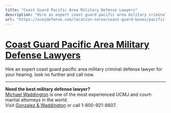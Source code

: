 ```yaml
---
title: "Coast Guard Pacific Area Military Defense Lawyers"
description: "Hire an expert coast guard pacific area military criminal defense lawyer for your hearing. look no further and call now."
url: "https://ucmjdefense.com/location-serve/coast-guard-bases/pacific-area-military-defense-lawyers.html"
---
```


# [Coast Guard Pacific Area Military Defense Lawyers](https://ucmjdefense.com/location-serve/coast-guard-bases/pacific-area-military-defense-lawyers.html)

Hire an expert coast guard pacific area military criminal defense lawyer for your hearing. look no further and call now.

---

**Need the best military defense lawyer?**  
[Michael Waddington](https://ucmjdefense.com/attorneys/michael-stewart-waddington-partner.html) is one of the most experienced UCMJ and court-martial attorneys in the world.  
Visit [Gonzalez & Waddington](https://ucmjdefense.com) or call 1-800-921-8607.
